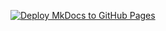 [![Deploy MkDocs to GitHub Pages](https://github.com/szsolt0/mkdocs-test/actions/workflows/mkdocs.yml/badge.svg)](https://github.com/szsolt0/mkdocs-test/actions/workflows/mkdocs.yml)
